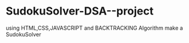 # SudokuSolver-DSA--project
using HTML,CSS,JAVASCRIPT and BACKTRACKING Algorithm make a SudokuSolver 
